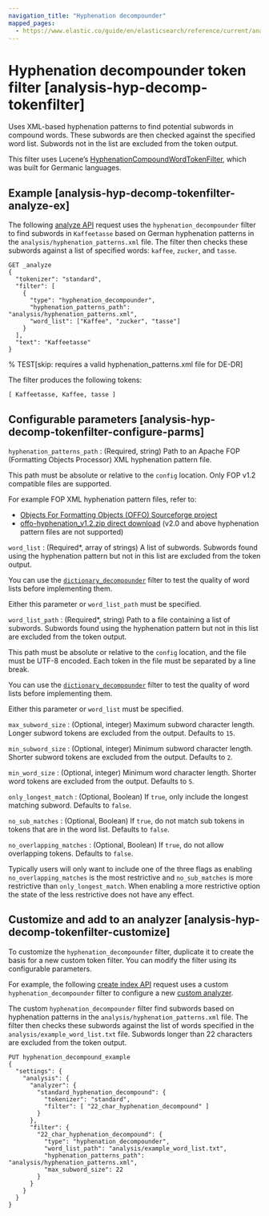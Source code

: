 ```yaml
---
navigation_title: "Hyphenation decompounder"
mapped_pages:
  - https://www.elastic.co/guide/en/elasticsearch/reference/current/analysis-hyp-decomp-tokenfilter.html
---
```


# Hyphenation decompounder token filter [analysis-hyp-decomp-tokenfilter]


Uses XML-based hyphenation patterns to find potential subwords in compound words. These subwords are then checked against the specified word list. Subwords not in the list are excluded from the token output.

This filter uses Lucene’s [HyphenationCompoundWordTokenFilter](https://lucene.apache.org/core/10_0_0/analysis/common/org/apache/lucene/analysis/compound/HyphenationCompoundWordTokenFilter.md), which was built for Germanic languages.

## Example [analysis-hyp-decomp-tokenfilter-analyze-ex]

The following [analyze API](https://www.elastic.co/docs/api/doc/elasticsearch/operation/operation-indices-analyze) request uses the `hyphenation_decompounder` filter to find subwords in `Kaffeetasse` based on German hyphenation patterns in the `analysis/hyphenation_patterns.xml` file. The filter then checks these subwords against a list of specified words: `kaffee`, `zucker`, and `tasse`.

```console
GET _analyze
{
  "tokenizer": "standard",
  "filter": [
    {
      "type": "hyphenation_decompounder",
      "hyphenation_patterns_path": "analysis/hyphenation_patterns.xml",
      "word_list": ["Kaffee", "zucker", "tasse"]
    }
  ],
  "text": "Kaffeetasse"
}
```
% TEST[skip: requires a valid hyphenation_patterns.xml file for DE-DR]

The filter produces the following tokens:

```text
[ Kaffeetasse, Kaffee, tasse ]
```


## Configurable parameters [analysis-hyp-decomp-tokenfilter-configure-parms]

`hyphenation_patterns_path`
:   (Required, string) Path to an Apache FOP (Formatting Objects Processor) XML hyphenation pattern file.

This path must be absolute or relative to the `config` location. Only FOP v1.2 compatible files are supported.

For example FOP XML hyphenation pattern files, refer to:

* [Objects For Formatting Objects (OFFO) Sourceforge project](http://offo.sourceforge.net/#FOP+XML+Hyphenation+Patterns)
* [offo-hyphenation_v1.2.zip direct download](https://sourceforge.net/projects/offo/files/offo-hyphenation/1.2/offo-hyphenation_v1.2.zip/download) (v2.0 and above hyphenation pattern files are not supported)


`word_list`
:   (Required*, array of strings) A list of subwords. Subwords found using the hyphenation pattern but not in this list are excluded from the token output.

You can use the [`dictionary_decompounder`](/reference/data-analysis/text-analysis/analysis-dict-decomp-tokenfilter.md) filter to test the quality of word lists before implementing them.

Either this parameter or `word_list_path` must be specified.


`word_list_path`
:   (Required*, string) Path to a file containing a list of subwords. Subwords found using the hyphenation pattern but not in this list are excluded from the token output.

This path must be absolute or relative to the `config` location, and the file must be UTF-8 encoded. Each token in the file must be separated by a line break.

You can use the [`dictionary_decompounder`](/reference/data-analysis/text-analysis/analysis-dict-decomp-tokenfilter.md) filter to test the quality of word lists before implementing them.

Either this parameter or `word_list` must be specified.


`max_subword_size`
:   (Optional, integer) Maximum subword character length. Longer subword tokens are excluded from the output. Defaults to `15`.

`min_subword_size`
:   (Optional, integer) Minimum subword character length. Shorter subword tokens are excluded from the output. Defaults to `2`.

`min_word_size`
:   (Optional, integer) Minimum word character length. Shorter word tokens are excluded from the output. Defaults to `5`.

`only_longest_match`
:   (Optional, Boolean) If `true`, only include the longest matching subword. Defaults to `false`.

`no_sub_matches`
:   (Optional, Boolean) If `true`, do not match sub tokens in tokens that are in the word list. Defaults to `false`.

`no_overlapping_matches`
:   (Optional, Boolean) If `true`, do not allow overlapping tokens. Defaults to `false`.

Typically users will only want to include one of the three flags as enabling `no_overlapping_matches` is the most restrictive and `no_sub_matches` is more restrictive than `only_longest_match`. When enabling a more restrictive option the state of the less restrictive does not have any effect.


## Customize and add to an analyzer [analysis-hyp-decomp-tokenfilter-customize]

To customize the `hyphenation_decompounder` filter, duplicate it to create the basis for a new custom token filter. You can modify the filter using its configurable parameters.

For example, the following [create index API](https://www.elastic.co/docs/api/doc/elasticsearch/operation/operation-indices-create) request uses a custom `hyphenation_decompounder` filter to configure a new [custom analyzer](docs-content://manage-data/data-store/text-analysis/create-custom-analyzer.md).

The custom `hyphenation_decompounder` filter find subwords based on hyphenation patterns in the `analysis/hyphenation_patterns.xml` file. The filter then checks these subwords against the list of words specified in the `analysis/example_word_list.txt` file. Subwords longer than 22 characters are excluded from the token output.

```console
PUT hyphenation_decompound_example
{
  "settings": {
    "analysis": {
      "analyzer": {
        "standard_hyphenation_decompound": {
          "tokenizer": "standard",
          "filter": [ "22_char_hyphenation_decompound" ]
        }
      },
      "filter": {
        "22_char_hyphenation_decompound": {
          "type": "hyphenation_decompounder",
          "word_list_path": "analysis/example_word_list.txt",
          "hyphenation_patterns_path": "analysis/hyphenation_patterns.xml",
          "max_subword_size": 22
        }
      }
    }
  }
}
```


